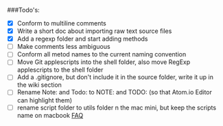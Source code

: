 ###Todo's:
- [x] Conform to multiline comments
- [x] Write a short doc about importing raw text source files
- [x] Add a regexp folder and start adding methods
- [ ] Make comments less ambiguous
- [ ] Conform all metod names to the current naming convention
- [ ] Move Git applescripts into the shell folder, also move RegExp applescripts to the shell folder
- [ ] Add a .gitignore, but don't include it in the source folder, write it up in the wiki section
- [ ] Rename Note: and Todo: to NOTE: and TODO: (so that Atom.io Editor can highlight them)
- [ ] rename script folder to utils folder n the mac mini, but keep the scripts name on macbook
[FAQ](https://github.com/eonist/applescripts/wiki/FAQ)